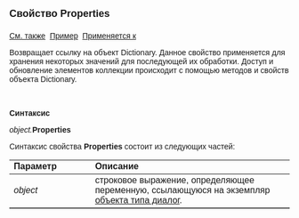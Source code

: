 ﻿<html>
<head>
<title>Диалог\Properties</title>
</head>

<body>

<p><font size="4" face="Arial"><strong>Свойство
</strong></font><font size="4" face="Arial"><strong>Properties<br>
<br>
</strong></font><font face="Arial"><a href="Left.html">См. также</a>&nbsp;
<u>Пример</u>&nbsp; <a href="../Asustpar.html">Применяется к</a></font></p>

<p class="label"><font face="Arial">Возвращает ссылку на объект 
Dictionary. Данное свойство применяется для хранения некоторых значений для 
последующей их обработки. Доступ и обновление элементов коллекции происходит с 
помощью методов и свойств объекта Dictionary. </font></p>
<p class="label">&nbsp;</p>

<p class="label"><font face="Arial"><b>Синтаксис</b></font></p>

<p><font face="Arial"><em>object.</em><strong>Properties</strong></font></p>

<p><font face="Arial">Синтаксис свойства <strong>Properties</strong>
состоит из следующих частей:</font></p>

<table border="1" cellPadding="5" cols="2" frame="below" rules="rows" id="table1">
<TBODY>
  <tr vAlign="top">
    <td class="label" width="29%"><font face="Arial"><b>Параметр</b></font></td>
    <td class="label" width="71%"><font face="Arial"><strong>Описание</strong></font></td>
  </tr>
  <tr>
    <td width="29%"><font face="Arial"><em>object</em></font></td>
    <td width="71%"><font face="Arial">строковое выражение, 
	определяющее переменную, ссылающуюся на экземпляр <a href="../Asustpar.html">
	объекта типа диалог</a>.</font></td>
  </tr>
</TBODY>
</table>

</body>
</html>
